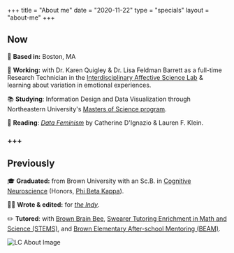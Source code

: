 +++
title = "About me"
date = "2020-11-22"
type = "specials"
layout = "about-me"
+++

Now
--

📍 **Based in:** Boston, MA

👔 **Working:** with Dr. Karen Quigley & Dr. Lisa Feldman Barrett as a full-time Research Technician in the [Interdisciplinary Affective Science Lab](https://www.affective-science.org/) & learning about variation in emotional experiences.

📚 **Studying**: Information Design and Data Visualization through Northeastern University's  [Masters of Science program](https://camd.northeastern.edu/program/information-design-and-data-visualization-ms/).

📖 **Reading**: *[Data Feminism](https://mitpress.mit.edu/books/data-feminism)* by Catherine D'Ignazio & Lauren F. Klein.

### +++

Previously
--

🎓 **Graduated:** from Brown University with an Sc.B. in [Cognitive Neuroscience](https://bulletin.brown.edu/the-college/concentrations/cogn/) (Honors, [Phi Beta Kappa](https://www.brown.edu/academics/college/degree/phi-beta-kappa)).

✍🏻 **Wrote & edited:** for *[the Indy](https://www.theindy.org/)*.

✏️ **Tutored**: with [Brown Brain Bee](http://brownbrainbee.org/), [Swearer Tutoring Enrichment in Math and Science (STEMS)](https://brown.givepulse.com/group/124230-STEMS-Swearer-Tutoring-Enrichment-in-Math-and-Science), and [Brown Elementary After-school Mentoring (BEAM)](https://brown.givepulse.com/group/120739-Community-Corps-BEAM).

<!-- section break -->

![LC About Image](/uploads/profile_pic_about.PNG)


